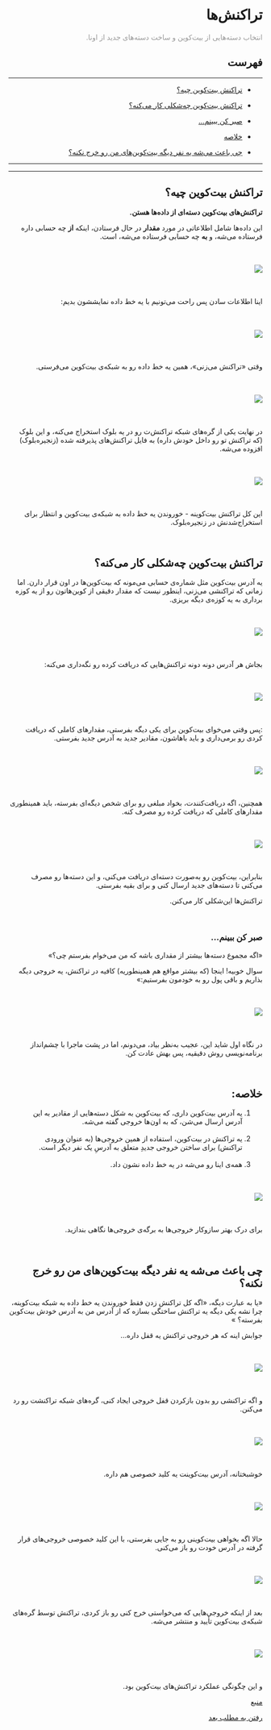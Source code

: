 <div dir="rtl">
    <h1>تراکنش‌ها</h1>
    <p><span style="color: #999999;"> انتخاب دسته‌هایی از بیت‌کوین و ساخت دسته‌های جدید از اونا.</span></p>
    <h2>فهرست</h2>
        <hr>
    <ul>
        <li>
            <p><a href="#1">تراکنش بیت‌کوین چیه؟</a></p>
        </li>
        <li>
            <p><a href="#2">تراکنش بیت‌کوین چه‌شکلی کار می‌کنه؟</a></p>
        </li>
        <li>
            <p><a href="#3">صبر کن ببینم...</a></p>
        </li>
        <li>
            <p><a href="#4">خلاصه</a></p>
        </li>
        <li>
            <p><a href="#5">چی باعث می‌شه یه نفر دیگه بیت‌کوین‌های من رو خرج نکنه؟</a></p>
        </li>
    </ul>
    <hr>
    <hr>
    <h2 id="1">تراکنش بیت‌کوین چیه؟</h2>
    <p><strong>تراکنش‌های بیت‌کوین دسته‌ای از داده‌ها هستن.
    </strong></p>
    <p> این داده‌ها شامل اطلاعاتی در مورد 
    <strong>مقدار</strong>
     در حال فرستادن، اینکه
      <strong>از</strong>
       چه حسابی داره فرستاده می‌شه، و 
       <strong>به</strong>
        چه حسابی فرستاده می‌شه، است.</p>
    <br><br><img style="display: block; margin-left: auto; margin-right: auto;" src="https://learnmeabitcoin.com/beginners/images/transactions/png/01-transaction-table.png"><br><br>
    <p>اینا اطلاعات سادن پس راحت می‌تونیم با یه خط داده نمایششون بدیم:</p>
    <br><br><img style="display: block; margin-left: auto; margin-right: auto;" src="https://learnmeabitcoin.com/beginners/images/transactions/png/01-transaction-table-data.png"><br><br>
    <p>وقتی «تراکنش می‌زنی»، همین یه خط داده رو به شبکه‌ی بیت‌کوین می‌فرستی.</p>
    <br><br><img style="display: block; margin-left: auto; margin-right: auto;" src="https://learnmeabitcoin.com/beginners/images/transactions/png/01-transaction-table-data-network.png"><br><br>
    <p>در نهایت یکی از گره‌های شبکه تراکنش‌ت رو در یه بلوک استخراج می‌کنه، و این بلوک (که تراکنش تو رو داخل خودش داره) به فایل تراکنش‌های پذیرفته شده (زنجیره‌بلوک) افزوده می‌شه.</p>
    <br><br><img style="display: block; margin-left: auto; margin-right: auto;" src="https://learnmeabitcoin.com/beginners/images/transactions/png/01-transaction-table-data-network-mined.png"><br><br>
    <p>این کل تراکنش بیت‌کوینه - خوروندن یه خط داده به شبکه‌ی بیت‌کوین و انتظار برای استخراج‌شدنش در زنجیره‌بلوک.
    </p>
    <br>
    <h2 id="2">تراکنش بیت‌کوین چه‌شکلی کار می‌کنه؟</h2>
    <p>
        یه آدرس بیت‌کوین مثل شماره‌ی حسابی می‌مونه که بیت‌کوین‌ها در اون قرار دارن. اما زمانی که تراکنشی می‌زنی، اینطور نیست که مقدار دقیقی از کوین‌هاتون رو از یه کوزه برداری به یه کوزه‌ی دیگه بریزی.
    </p>
    <br><br><img style="display: block; margin-left: auto; margin-right: auto;" src="https://learnmeabitcoin.com/beginners/images/transactions/png/02-pot.png"><br><br>
<p>
بجاش هر آدرس دونه دونه تراکنش‌هایی که دریافت کرده رو نگه‌داری می‌کنه:
</p>
    <br><br><img style="display: block; margin-left: auto; margin-right: auto;" src="https://learnmeabitcoin.com/beginners/images/transactions/png/02-address1.png"><br><br>
    <p>:پس وقتی می‌خوای بیت‌کوین برای یکی دیگه بفرستی، مقدارهای کاملی که دریافت کردی رو برمی‌داری و باید باهاشون، مقادیر جدید به آدرس جدید بفرستی.</p>
    <br><br><img style="display: block; margin-left: auto; margin-right: auto;" src="https://learnmeabitcoin.com/beginners/images/transactions/png/02-address1-address2.png"><br><br>
    <p>همچنین، اگه دریافت‌کنندت، بخواد مبلغی رو برای شخص دیگه‌ای بفرسته، باید همینطوری مقدارهای کاملی که دریافت کرده رو مصرف کنه.</p>
    <br><br><img style="display: block; margin-left: auto; margin-right: auto;" src="https://learnmeabitcoin.com/beginners/images/transactions/png/02-address1-address2-address3.png"><br><br>
    <p>بنابراین، بیت‌کوین رو به‌صورت دسته‌ای دریافت می‌کنی، و این دسته‌ها رو مصرف می‌کنی تا دسته‌های جدید ارسال کنی و برای بقیه بفرستی. 
    </p><p>تراکنش‌ها این‌شکلی کار می‌کنن.</p>
    <br>
    <h3 id="3">صبر کن ببینم...</h3>
    <p>«اگه مجموع دسته‌ها بیشتر از مقداری باشه که من می‌خوام بفرستم چی؟»</p>
    <p>سوال خوبیه! اینجا (که بیشتر مواقع هم همینطوریه) کافیه در تراکنش، یه خروجی دیگه بذاریم و باقی پول رو به خودمون بفرستیم:»</p>
    <br><br><img style="display: block; margin-left: auto; margin-right: auto;" src="https://learnmeabitcoin.com/beginners/images/transactions/png/02-address1-address2-change.png"><br><br>
    <p>در نگاه اول شاید این، عجیب به‌نظر بیاد، می‌دونم، اما در پشت ماجرا با چشم‌انداز برنامه‌نویسی روش دقیقیه، پس بهش عادت کن.</p>
    <br>
    <h2 id="4">خلاصه:</h2>
    <ol>
        <li>یه آدرس بیت‌کوین داری، که بیت‌کوین به شکل دسته‌هایی از مقادیر به این آدرس ارسال می‌شن، که به اون‌ها خروجی گفته می‌شه.</li><br>
        <li>یه تراکنش در بیت‌کوین، استفاده از همین خروجی‌ها (به عنوان ورودی تراکنش) برای ساختن خروجی جدیدِ متعلق به آدرسِ یک نفر دیگر است.</li><br>
        <li>همه‌ی اینا رو می‌شه در یه خط داده نشون داد.</li>
    </ol>
    <br><br><img style="display: block; margin-left: auto; margin-right: auto;" src="https://learnmeabitcoin.com/beginners/images/transactions/png/02-address1-address2-change-data.png"><br><br>
    <p>برای درک بهتر سازوکار خروجی‌ها به برگه‌ی خروجی‌ها نگاهی بندازید.</p>
    <br>
    <h2 id="5">چی باعث می‌شه یه نفر دیگه بیت‌کوین‌های من رو خرج نکنه؟</h2>
    <p>«یا به عبارت دیگه، «اگه کل تراکنش زدن فقط خوروندن یه خط داده به شبکه بیت‌کوینه، چرا نشه یکی دیگه یه تراکنش ساختگی بسازه که از آدرس من به آدرس خودش بیت‌کوین بفرسته؟
    »
    </p>
    <p>جوابش اینه که هر خروجی تراکنش یه قفل داره...</p>
    <br><br><img style="display: block; margin-left: auto; margin-right: auto;" src="https://learnmeabitcoin.com/beginners/images/transactions/png/03-output-locks.png"><br><br>
    <p>و اگه تراکنشی رو بدون بازکردن قفل خروجی ایجاد کنی، گره‌های شبکه تراکنشت رو رد می‌کنن.</p>
    <br><br><img style="display: block; margin-left: auto; margin-right: auto;" src="https://learnmeabitcoin.com/beginners/images/transactions/png/03-output-locks-rejected.png"><br><br>
    <p>خوشبختانه، آدرس بیت‌کوینت یه کلید خصوصی هم داره.</p>
    <br><br><img style="display: block; margin-left: auto; margin-right: auto;" src="https://learnmeabitcoin.com/beginners/images/transactions/png/03-address-key.png"><br><br>
    <p> حالا اگه بخواهی بیت‌کوینی رو به جایی بفرستی، با این کلید خصوصی خروجی‌های قرار گرفته در آدرس خودت رو باز می‌کنی.</p>
    <br><br><img style="display: block; margin-left: auto; margin-right: auto;" src="https://learnmeabitcoin.com/beginners/images/transactions/png/03-address-key-unlock.png"><br><br>
    <p>بعد از اینکه خروجی‌هایی که می‌خواستی خرج کنی رو باز کردی، تراکنش توسط گره‌های شبکه‌ی بیت‌کوین تأیید و منتشر می‌شه.</p>
    <br><br><img style="display: block; margin-left: auto; margin-right: auto;" src="https://learnmeabitcoin.com/beginners/images/transactions/png/03-output-locks-accepted.png"><br><br>
    <p>و این چگونگی عملکرد تراکنش‌های بیت‌کوین بود.</p>
    <p><a href="https://learnmeabitcoin.com/beginners/transactions">منبع</a></p>
    <p><a href="https://github.com/rezatajari/learnmeabitcoin/blob/master/04.%20Outputs.md">رفتن به مطلب بعد</a></p>
</div>
